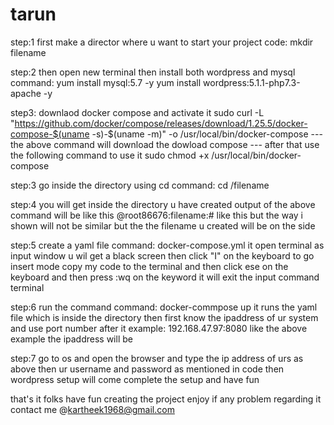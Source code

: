 # tarun
step:1 
first make a director where u want to start your project
code: mkdir filename

step:2
then open new terminal then install both wordpress and mysql
command:
yum install mysql:5.7 -y
yum install wordpress:5.1.1-php7.3-apache -y

step3:
downlaod docker compose and activate it
sudo curl -L "https://github.com/docker/compose/releases/download/1.25.5/docker-compose-$(uname -s)-$(uname -m)" -o /usr/local/bin/docker-compose
---the above command will download the dowload compose --- 
after that use the following command to use it 
sudo chmod +x /usr/local/bin/docker-compose

step:3
go inside the directory using cd
command:
cd /filename

step:4
you will get inside the directory u have created
output of the above command will be like this
@root86676:filename:# like this but the way i shown will not be similar but the the filename u created will be on the side 

step:5
create a yaml file
command:
docker-compose.yml
it open terminal as input window 
u wil get a black screen then click "I" on the keyboard to go insert mode 
copy my code to the terminal and then click ese on the keyboard and then press :wq
on the keyword it will exit the input command terminal

step:6
run the command
command:
docker-commpose up
it runs the yaml file which is inside the directory then first know the ipaddress of ur system and use port number after it 
example: 
192.168.47.97:8080
like the above example the ipaddress will be 

step:7
go to os and open the browser and type the ip address of urs as above then ur username and password as mentioned in code
then wordpress setup will come complete the setup and have fun

that's it folks have fun creating the project enjoy 
if any problem regarding it contact me @kartheek1968@gmail.com

